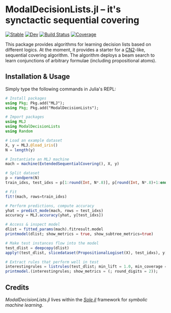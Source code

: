 # ModalDecisionLists.jl – it's synctactic sequential covering

[![Stable](https://img.shields.io/badge/docs-stable-blue.svg)](https://giopaglia.github.io/SoleDecisionTreeInterface.jl/stable/)
[![Dev](https://img.shields.io/badge/docs-dev-blue.svg)](https://giopaglia.github.io/SoleDecisionTreeInterface.jl/dev/)
[![Build Status](https://github.com/aclai-lab/ModalDecisionLists.jl/actions/workflows/CI.yml/badge.svg?branch=main)](https://github.com/aclai-lab/ModalDecisionLists.jl/actions/workflows/CI.yml?query=branch%3Amain)
[![Coverage](https://codecov.io/gh/giopaglia/SoleDecisionTreeInterface.jl/branch/main/graph/badge.svg)](https://codecov.io/gh/giopaglia/SoleDecisionTreeInterface.jl)

<!-- [![Build Status](https://api.cirrus-ci.com/github/giopaglia/SoleDecisionTreeInterface.jl.svg)](https://cirrus-ci.com/github/giopaglia/SoleDecisionTreeInterface.jl)  -->

This package provides algorithms for learning decision lists based on different logics. At the moment,
it provides a starter for a [CN2](https://en.m.wikipedia.org/wiki/CN2_algorithm)-like,
sequential covering algorithm. The algorithm deploys a beam search to learn conjunctions of arbitrary formulae (including propositional atoms).

## Installation & Usage

Simply type the following commands in Julia's REPL:

```julia
# Install packages
using Pkg; Pkg.add("MLJ");
using Pkg; Pkg.add("ModalDecisionLists");

# Import packages
using MLJ
using ModalDecisionLists
using Random

# Load an example dataset
X, y = MLJ.@load_iris()
N = length(y)

# Instantiate an MLJ machine
mach = machine(ExtendedSequentialCovering(), X, y)

# Split dataset
p = randperm(N)
train_idxs, test_idxs = p[1:round(Int, N*.8)], p[round(Int, N*.8)+1:end]

# Fit
fit!(mach, rows=train_idxs)

# Perform predictions, compute accuracy
yhat = predict_mode(mach, rows = test_idxs)
accuracy = MLJ.accuracy(yhat, y[test_idxs])

# Access & inspect model
dlist = fitted_params(mach).fitresult.model
printmodel(dlist; show_metrics = true, show_subtree_metrics=true)

# Make test instances flow into the model
test_dlist = deepcopy(dlist)
apply!(test_dlist, slicedataset(PropositionalLogiset(X), test_idxs), y[test_idxs])

# Extract rules that perform well in test
interestingrules = listrules(test_dlist; min_lift = 1.0, min_coverage = 0.05, normalize = true)
printmodel.(interestingrules; show_metrics = (; round_digits = 2));
```


## Credits

*ModalDecisionLists.jl* lives within the [*Sole.jl*](https://github.com/aclai-lab/Sole.jl) framework for *symbolic machine learning*.
